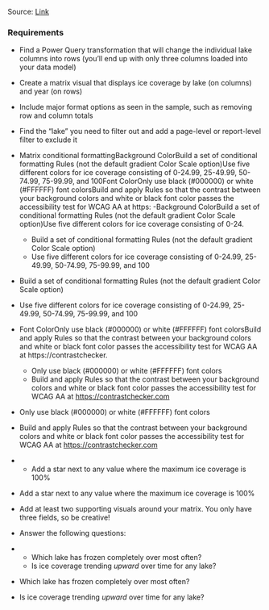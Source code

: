 Source: [Link](https://www.workout-wednesday.com/2021/02/16/pbi-2021-w07/)

### Requirements

- Find a Power Query transformation that will change the individual lake columns into rows (you’ll end up with only three columns loaded into your data model)
- Create a matrix visual that displays ice coverage by lake (on columns) and year (on rows)
- Include major format options as seen in the sample, such as removing row and column totals
- Find the “lake” you need to filter out and add a page-level or report-level filter to exclude it
- Matrix conditional formattingBackground ColorBuild a set of conditional formatting Rules (not the default gradient Color Scale option)Use five different colors for ice coverage consisting of 0-24.99, 25-49.99, 50-74.99, 75-99.99, and 100Font ColorOnly use black (#000000) or white (#FFFFFF) font colorsBuild and apply Rules so that the contrast between your background colors and white or black font color passes the accessibility test for WCAG AA at https:
 -Background ColorBuild a set of conditional formatting Rules (not the default gradient Color Scale option)Use five different colors for ice coverage consisting of 0-24.
   - Build a set of conditional formatting Rules (not the default gradient Color Scale option)
   - Use five different colors for ice coverage consisting of 0-24.99, 25-49.99, 50-74.99, 75-99.99, and 100

 - Build a set of conditional formatting Rules (not the default gradient Color Scale option)
 - Use five different colors for ice coverage consisting of 0-24.99, 25-49.99, 50-74.99, 75-99.99, and 100
 - Font ColorOnly use black (#000000) or white (#FFFFFF) font colorsBuild and apply Rules so that the contrast between your background colors and white or black font color passes the accessibility test for WCAG AA at https://contrastchecker.
   - Only use black (#000000) or white (#FFFFFF) font colors
   - Build and apply Rules so that the contrast between your background colors and white or black font color passes the accessibility test for WCAG AA at https://contrastchecker.com

 - Only use black (#000000) or white (#FFFFFF) font colors
 - Build and apply Rules so that the contrast between your background colors and white or black font color passes the accessibility test for WCAG AA at https://contrastchecker.com
 - 
   - Add a star next to any value where the maximum ice coverage is 100%

 - Add a star next to any value where the maximum ice coverage is 100%

- Add at least two supporting visuals around your matrix. You only have three fields, so be creative!
- Answer the following questions:
 - 
   - Which lake has frozen completely over most often?
   - Is ice coverage trending *upward* over time for any lake?

 - Which lake has frozen completely over most often?
 - Is ice coverage trending *upward* over time for any lake?

